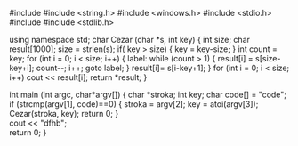 #include <iostream>
#include <string.h>
#include <windows.h>
#include <stdio.h>
#include <cctype>
#include <stdlib.h>


using namespace std;
char Cezar (char *s, int key) {
     int size;
     char result[1000]; 
     size = strlen(s);
     if( key > size) {
     key = key-size;
     }
     int count = key; 
     for (int i = 0; i < size; i++) {
         label:
         while (count > 1) {
               result[i] = s[size-key+i];
               count--;
               i++;
               goto label;
               }
           result[i]= s[i-key+1];
           }
                for (int i = 0; i < size; i++) 
                cout << result[i];
           return *result;
     }

int main (int argc, char*argv[]) {
char *stroka;
int key;
char code[] = "code";
    if (strcmp(argv[1], code)==0) {
                stroka = argv[2];
                key = atoi(argv[3]);
                Cezar(stroka, key);
                return 0;
                }            
                cout << "dfhb";    
                return 0;
                }
                
    
                
    